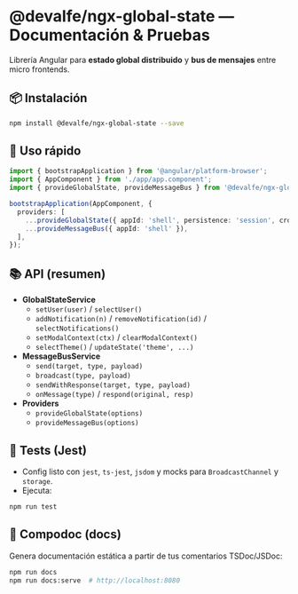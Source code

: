 # @devalfe/ngx-global-state — Documentación & Pruebas

Librería Angular para **estado global distribuido** y **bus de mensajes** entre micro frontends.

## 📦 Instalación

```bash
npm install @devalfe/ngx-global-state --save
```

## 🚀 Uso rápido

```ts
import { bootstrapApplication } from '@angular/platform-browser';
import { AppComponent } from './app/app.component';
import { provideGlobalState, provideMessageBus } from '@devalfe/ngx-global-state';

bootstrapApplication(AppComponent, {
  providers: [
    ...provideGlobalState({ appId: 'shell', persistence: 'session', crossApp: 'none' }),
    ...provideMessageBus({ appId: 'shell' }),
  ],
});
```

## 📚 API (resumen)

- **GlobalStateService**
  - `setUser(user)` / `selectUser()`
  - `addNotification(n)` / `removeNotification(id)` / `selectNotifications()`
  - `setModalContext(ctx)` / `clearModalContext()`
  - `selectTheme()` / `updateState('theme', ...)`
- **MessageBusService**
  - `send(target, type, payload)`
  - `broadcast(type, payload)`
  - `sendWithResponse(target, type, payload)`
  - `onMessage(type)` / `respond(original, resp)`
- **Providers**
  - `provideGlobalState(options)`
  - `provideMessageBus(options)`

## 🧪 Tests (Jest)

- Config listo con `jest`, `ts-jest`, `jsdom` y mocks para `BroadcastChannel` y `storage`.
- Ejecuta:

```bash
npm run test
```

## 📘 Compodoc (docs)

Genera documentación estática a partir de tus comentarios TSDoc/JSDoc:

```bash
npm run docs
npm run docs:serve  # http://localhost:8080
```
